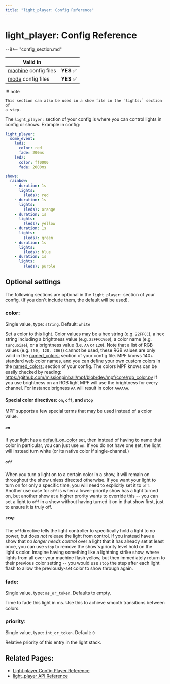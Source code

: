 ```yaml
---
title: "light_player: Config Reference"
---
```


# light_player: Config Reference

--8<-- "config_section.md"

| Valid in | |
|-----|:----:|
|[machine](instructions/machine_config.md) config files |**YES** :white_check_mark:|
|[mode](instructions/mode_config.md) config files|**YES** :white_check_mark:|

!!! note

    This section can also be used in a show file in the `lights:` section of
    a step.

The `light_player:` section of your config is where you can control
lights in config or shows. Example in config:

``` yaml
light_player:
  some_event:
    led1:
      color: red
      fade: 200ms
    led2:
      color: ff0000
      fade: 2000ms
```

``` yaml
shows:
  rainbow:
    - duration: 1s
      lights:
        (leds): red
    - duration: 1s
      lights:
        (leds): orange
    - duration: 1s
      lights:
        (leds): yellow
    - duration: 1s
      lights:
        (leds): green
    - duration: 1s
      lights:
        (leds): blue
    - duration: 1s
      lights:
        (leds): purple
```

## Optional settings

The following sections are optional in the `light_player:` section of
your config. (If you don't include them, the default will be used).

### color:

Single value, type: `string`. Default: `white`

Set a color to this light. Color values may be a hex string (e.g.
`22FFCC`), a hex string including a brightness value (e.g. `22FFCC%60`), a color name
(e.g. `turquoise`), or a brightness value (i.e. `AA` or `120`). Note that
a list of RGB values (e.g. `[50, 128, 206]`) cannot be used, these RGB values
are only valid in the [named_colors:](named_colors.md) section of your config file. MPF
knows 140+ standard web color names, and you can define your own custom
colors in the [named_colors:](named_colors.md)
section of your config. The colors MPF knows can be easily checked by reading:
<https://github.com/missionpinball/mpf/blob/dev/mpf/core/rgb_color.py>
If you use brightness on an RGB light MPF will
use the brightness for every channel. For instance brigness `AA` will
result in color `AAAAAA`.

#### Special color directives: `on`, `off`, and `stop`

MPF supports a few special terms that may be used instead of a color value.

##### `on`

If your light has a [default_on_color](lights.md#default_on_color) set, then instead of having
to name that color in particular, you can just use `on`. If you do not have one set, the light will
instead turn white (or its native color if single-channel.)

##### `off`

When you turn a light on to a certain color in a show, it will remain on throughout the show unless
directed otherwise. If you want your light to turn on for only a specific time, you will need to
explicitly set it to `off`. Another use case for `off` is when a lower-priority show has a light turned on,
but another show at a higher prority wants to override this -- you can set a light to `off` in a show without
having turned it on in that show first, just to ensure it is truly off.

##### `stop`

The `off`directive tells the light controller to specifically hold a light to no power, but does *not*
release the light from control. If you instead have a show that *no longer needs control* over a light
that it has already set at least once, you can use `stop` to remove the show's priority level hold on
the light's color. Imagine having something like a lightning strike show, where lights from all over
your machine flash yellow, but then immediately return to their previous color setting -- you would use
`stop` the step after each light flash to allow the previously-set color to show through again.


### fade:

Single value, type: `ms_or_token`. Defaults to empty.

Time to fade this light in ms. Use this to achieve smooth transitions
between colors.

### priority:

Single value, type: `int_or_token`. Default: `0`

Relative priority of this entry in the light stack.

## Related Pages:

* [Light player Config Player Reference](../config_players/light_player.md)
* [light_player API Reference](../config_players/light_player.md)
